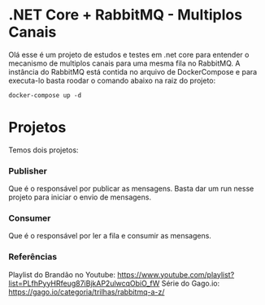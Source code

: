 # .NET Core + RabbitMQ - Multiplos Canais

Olá esse é um projeto de estudos e testes em .net core para entender o mecanismo de multiplos canais para uma mesma fila no RabbitMQ.
A instância do RabbitMQ está contida no arquivo de DockerCompose e para executa-lo basta roodar o comando abaixo na raiz do projeto:
```
docker-compose up -d
```

# Projetos

Temos dois projetos: 
### Publisher
Que é o responsável por publicar as mensagens. Basta dar um run nesse projeto para iniciar o envio de mensagens.

### Consumer
Que é o responsável por ler a fila e consumir as mensagens.

### Referências
Playlist do Brandão no Youtube: https://www.youtube.com/playlist?list=PLfhPyyHRfeug87iBjkAP2ulwcqObiO_fW
Série do Gago.io: https://gago.io/categoria/trilhas/rabbitmq-a-z/
